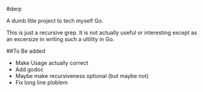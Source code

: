 #derp

A dumb litle project to tech myself Go.

This is just a recursive grep. It is not actually useful or interesting except as an excersize in writing such a ultility in Go.

##To Be added
 * Make Usage actually correct
 * Add godoc
 * Maybe make recursiveness optional (but maybe not)
 * Fix long line ploblem

